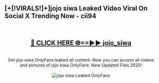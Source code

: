 <h2>[+[!VIRALS!]+]jojo siwa Leaked Video Viral On Social X Trending Now - cii94</h2>
<br>
<div align="center">
<h2><a href="https://libra.edu.pl?jojo_siwa" rel="nofollow">🔴 CLICK HERE 🌐==►► jojo_siwa</a></h2>
<br>
Get jojo siwa OnlyFans leaked all content. Now you can access all videos and pictures of jojo siwa OnlyFans. New Updated Files 2025!
<br>
<br>
<a href="https://libra.edu.pl?jojo_siwa" rel="nofollow" data-target="animated-image.originalLink"><img src="https://i.ibb.co.com/WyWwxjT/player-gif2.gif" alt="jojo siwa Leaked OnlyFans" style="max-width: 100%; display: inline-block;" data-target="animated-image.originalImage"></a>
</div>
<br>